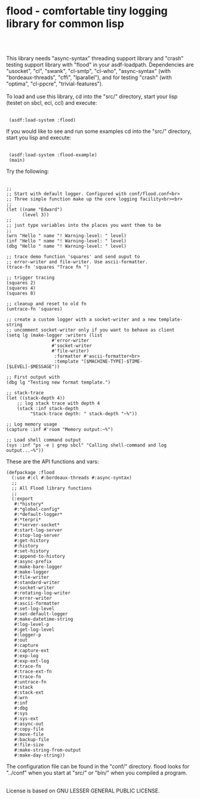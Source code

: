  <h1>flood - comfortable tiny logging library for common lisp</h1><br><br>
 
 This library needs "async-syntax" threading support library and "crash" testing support library with "flood" in your asdf-loadpath. Dependencies are "usocket", "cl", "swank", "cl-smtp", "cl-who", "async-syntax" (with "bordeaux-threads", "cffi", "lparallel"), and for testing "crash" (with "optima", "cl-ppcre", "trivial-features"). <br><br>
 To load and use this library, cd into the "src/" directory, start your lisp (testet on sbcl, ecl, ccl)
 and execute:<br><br>
 
	 (asdf:load-system :flood)
 
 If you would like to see and run some examples cd into the "src/" directory, start you lisp and execute:<br><br>
 
	 (asdf:load-system :flood-example)
	 (main)

 Try the following:<br><br>
 
	;;
	;; Start with default logger. Configured with conf/flood.conf<br>
	;; Three simple function make up the core logging facility<br><br>
	;;
	(let ((name "Edward")
	      (level 3))
	;;
	;; just type variables into the places you want them to be
	;;
	(wrn "Hello " name "! Warning-level: " level)
	(inf "Hello " name "! Warning-level: " level)
	(dbg "Hello " name "! Warning-level: " level)

	;; trace demo function 'squares' and send ouput to 
	;; error-writer and file-writer. Use ascii-formatter.
	(trace-fn 'squares "Trace fn ")

	;; trigger tracing
	(squares 2)
	(squares 4)
	(squares 8)

	;; cleanup and reset to old fn
	(untrace-fn 'squares)
  
 	;; create a custom logger with a socket-writer and a new template-string
	;; uncomment socket-writer only if you want to behave as client
	(setq lg (make-logger :writers (list 
					 #'error-writer 
					 #'socket-writer
					 #'file-writer)
					  :formatter #'ascii-formatter<br>
					  :template "[$MACHINE-TYPE]-$TIME-[$LEVEL]-$MESSAGE"))
              
    ;; First output with
    (dbg lg "Testing new format template.")

    ;; stack-trace
    (let ((stack-depth 4))
        ;; log stack trace with depth 4
        (stack :inf stack-depth 
             "Stack-trace depth: " stack-depth "~%"))

    ;; Log memory usage
    (capture :inf #'room "Memory output:~%")

    ;; Load shell command output
    (sys :inf "ps -e | grep sbcl" "Calling shell-command and log output...~%"))

These are the API functions and vars:

	(defpackage :flood
	  (:use #:cl #:bordeaux-threads #:async-syntax)
	  ;;
	  ;; All Flood library functions
	  ;;
	  (:export
	   #:*history*
	   #:*global-config*
	   #:*default-logger*
	   #:*terpri*
	   #:*server-socket*
	   #:start-log-server
	   #:stop-log-server
	   #:get-history
	   #:history
	   #:set-history
	   #:append-to-history
	   #:async-prefix
	   #:make-bare-logger
	   #:make-logger
	   #:file-writer
	   #:standard-writer
	   #:socket-writer 
	   #:rotating-log-writer
	   #:error-writer
	   #:ascii-formatter
	   #:set-log-level
	   #:set-default-logger
	   #:make-datetime-string
	   #:log-level-p
	   #:get-log-level
	   #:logger-p
	   #:out
	   #:capture
	   #:capture-ext
	   #:exp-log
	   #:exp-ext-log
	   #:trace-fn
	   #:trace-ext-fn
	   #:trace-fn
	   #:untrace-fn
	   #:stack
	   #:stack-ext
	   #:wrn
	   #:inf
	   #:dbg
	   #:sys
	   #:sys-ext
	   #:async-out
	   #:copy-file
	   #:move-file
	   #:backup-file
	   #:file-size
	   #:make-string-from-output
	   #:make-day-string))



 The configuration file can be found in the "conf/" directory. flood looks for "../conf" when you start at "src/" or "bin/" when you compiled a program.<br><br>
 
 License is based on GNU LESSER GENERAL PUBLIC LICENSE.<br>
 
 
 
 

